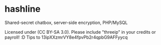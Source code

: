 hashline
========

Shared-secret chatbox, server-side encryption, PHP/MySQL

Licensed under (CC BY-SA 3.0).
Please include "threeip" in your credits or payroll! :D
Tips to 13ipXXzmrVY8e4fpvPb2r4qpbG9AFFyycq